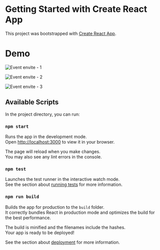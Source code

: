 # Getting Started with Create React App

This project was bootstrapped with [Create React App](https://github.com/facebook/create-react-app).

# Demo
![Event envite - 1](https://user-images.githubusercontent.com/22218316/193446492-f9899ef8-b2f9-4c2f-be23-9c03e74de058.png)

![Event envite - 2](https://user-images.githubusercontent.com/22218316/193446493-d02dc362-94b0-4d41-afab-210e59a49ca2.png)

![Event envite - 3](https://user-images.githubusercontent.com/22218316/193446497-1685b96c-c873-434d-b88a-e7606ee0a055.png)

## Available Scripts

In the project directory, you can run:

### `npm start`

Runs the app in the development mode.\
Open [http://localhost:3000](http://localhost:3000) to view it in your browser.

The page will reload when you make changes.\
You may also see any lint errors in the console.

### `npm test`

Launches the test runner in the interactive watch mode.\
See the section about [running tests](https://facebook.github.io/create-react-app/docs/running-tests) for more information.

### `npm run build`

Builds the app for production to the `build` folder.\
It correctly bundles React in production mode and optimizes the build for the best performance.

The build is minified and the filenames include the hashes.\
Your app is ready to be deployed!

See the section about [deployment](https://facebook.github.io/create-react-app/docs/deployment) for more information.
